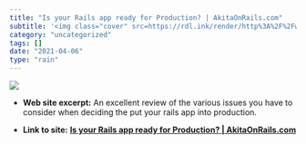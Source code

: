 ```yaml
---
title: "Is your Rails app ready for Production? | AkitaOnRails.com"
subtitle: '<img class="cover" src=https://rdl.ink/render/http%3A%2F%2Fwww.akitaonrails.com%2F2016%2F03%2F22%2Fi...'
category: "uncategorized"
tags: []
date: "2021-04-06"
type: "rain"
---
```

<img class="cover" src=https://rdl.ink/render/http%3A%2F%2Fwww.akitaonrails.com%2F2016%2F03%2F22%2Fis-your-rails-app-ready-for-production>



* **Web site excerpt:** An excellent review of the various issues you have to consider when deciding the put your rails app into production.

* **Link to site:** **[Is your Rails app ready for Production? | AkitaOnRails.com](http://www.akitaonrails.com/2016/03/22/is-your-rails-app-ready-for-production)**